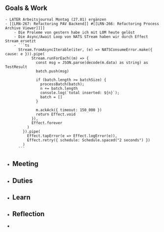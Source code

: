 ## Goals & Work
	- LATER Arbeitsjournal Montag (27.01) ergänzen
	- [[LRN-267: Refactoring PAV Backend]] #[[LRN-266: Refactoring Process Archive Viewer]]]]
		- Die Proleme von gestern habe ich mit LOM heute gelöst
		- Die Async/Await Loop von NATS STream haben wir durch Effect Stream ersetzt
		- ```ts
		  Stream.fromAsyncIterable(iter, (e) => NATSConsumeError.make({ cause: e })).pipe(
		        Stream.runForEach((m) => {
		          const msg = JSON.parse(decode(m.data) as string) as TestResult
		          batch.push(msg)
		  
		          if (batch.length >= batchSize) {
		            processBatch(batch);
		            n += batch.length
		            console.log(`total inserted: ${n}`);
		            batch = []
		          }
		  
		          m.ackAck({ timeout: 150_000 })
		          return Effect.void
		        }),
		        Effect.forever
		      )
		    }).pipe(
		      Effect.tapError(e => Effect.logError(e)),
		      Effect.retry({ schedule: Schedule.spaced("2 seconds") })
		    )
		  ```
- ## Meeting
- ## Duties
- ## Learn
- ## Reflection
-
